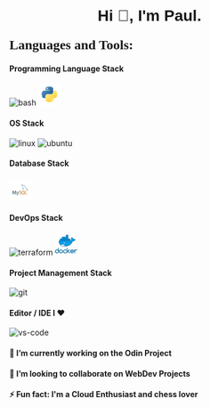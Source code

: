 <!-- Header Section -->
<h1 align="center"><font face="Arial">Hi 👋, I'm Paul. </a></font></h1>

<!-- Languages and Tools Section -->
<h3 align="left"><font size="+2" face="Verdana">Languages and Tools:</font></h3>

<!-- Programming Language Stack -->
<h4>Programming Language Stack</h4>
<p align="left">
  <img src="https://www.vectorlogo.zone/logos/gnu_bash/gnu_bash-icon.svg" alt="bash" title="bash" width="40" height="40"/>
  <img src="https://raw.githubusercontent.com/github/explore/80688e429a7d4ef2fca1e82350fe8e3517d3494d/topics/python/python.png" alt="python" title="python" width="40" height="40"/>
</p>

<!-- OS Stack -->
<h4>OS Stack</h4>
<p align="left">
  <img src="https://brandlogos.net/wp-content/uploads/2020/03/Linux-logo.png" alt="linux" title="linux" width="40" height="40"/>
  <img src="https://www.vectorlogo.zone/logos/ubuntu/ubuntu-icon.svg" alt="ubuntu" title="ubuntu" width="40" height="40"/>
</p>

<!-- Database Stack -->
<h4>Database Stack</h4>
<p align="left">
  <img src="https://raw.githubusercontent.com/github/explore/80688e429a7d4ef2fca1e82350fe8e3517d3494d/topics/mysql/mysql.png" alt="mysql" title="mysql" width="40" height="40"/>
</p>

<!-- DevOps Stack -->
<h4>DevOps Stack</h4>
<p align="left">
  <img src="https://www.vectorlogo.zone/logos/terraformio/terraformio-icon.svg" alt="terraform" title="terraform" width="40" height="40"/>
  <img src="https://raw.githubusercontent.com/github/explore/80688e429a7d4ef2fca1e82350fe8e3517d3494d/topics/docker/docker.png" alt="docker" title="docker" width="40" height="40"/>
</p>

<!-- Project Management Stack -->
<h4>Project Management Stack</h4>
<p align="left">
  <img src="https://www.vectorlogo.zone/logos/git-scm/git-scm-icon.svg" alt="git" title="git" width="40" height="40"/>
</p>

<!-- Editor / IDE I ♥ -->
<h4>Editor / IDE I ♥</h4>
<p align="left">
  <img src="https://www.vectorlogo.zone/logos/visualstudio_code/visualstudio_code-icon.svg" alt="vs-code" title="vs-code" width="40" height="40"/>
</p>

<!-- About Section -->
<h4 align="left">🔭 I’m currently working on the Odin Project</h4>
<h4 align="left">👯 I’m looking to collaborate on WebDev Projects</h4>
<h4 align="left">⚡ Fun fact: I'm a Cloud Enthusiast and chess lover</h4>
